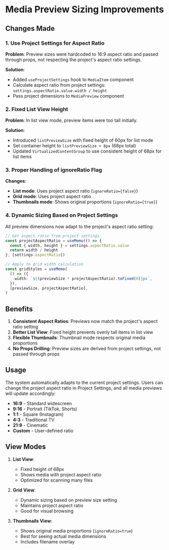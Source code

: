 # Media Preview Sizing Improvements

## Changes Made

### 1. Use Project Settings for Aspect Ratio
**Problem**: Preview sizes were hardcoded to 16:9 aspect ratio and passed through props, not respecting the project's aspect ratio settings.

**Solution**: 
- Added `useProjectSettings` hook to `MediaItem` component
- Calculate aspect ratio from project settings: `settings.aspectRatio.value.width / height`
- Pass project dimensions to `MediaPreview` component

### 2. Fixed List View Height
**Problem**: In list view mode, preview items were too tall initially.

**Solution**:
- Introduced `listPreviewSize` with fixed height of 60px for list mode
- Set container height to `listPreviewSize + 8px` (68px total)
- Updated `VirtualizedContentGroup` to use consistent height of 68px for list items

### 3. Proper Handling of ignoreRatio Flag
**Changes**:
- **List mode**: Uses project aspect ratio (`ignoreRatio={false}`)
- **Grid mode**: Uses project aspect ratio
- **Thumbnails mode**: Shows original proportions (`ignoreRatio={true}`)

### 4. Dynamic Sizing Based on Project Settings
All preview dimensions now adapt to the project's aspect ratio setting:
```typescript
// Get aspect ratio from project settings
const projectAspectRatio = useMemo(() => {
  const { width, height } = settings.aspectRatio.value
  return width / height
}, [settings.aspectRatio])

// Apply to grid width calculation
const gridStyles = useMemo(
  () => ({
    width: `${(previewSize * projectAspectRatio).toFixed(0)}px`,
  }),
  [previewSize, projectAspectRatio],
)
```

## Benefits

1. **Consistent Aspect Ratios**: Previews now match the project's aspect ratio setting
2. **Better List View**: Fixed height prevents overly tall items in list view
3. **Flexible Thumbnails**: Thumbnail mode respects original media proportions
4. **No Props Drilling**: Preview sizes are derived from project settings, not passed through props

## Usage

The system automatically adapts to the current project settings. Users can change the project aspect ratio in Project Settings, and all media previews will update accordingly:

- **16:9** - Standard widescreen
- **9:16** - Portrait (TikTok, Shorts)
- **1:1** - Square (Instagram)
- **4:3** - Traditional TV
- **21:9** - Cinematic
- **Custom** - User-defined ratio

## View Modes

1. **List View**:
   - Fixed height of 68px
   - Shows media with project aspect ratio
   - Optimized for scanning many files

2. **Grid View**:
   - Dynamic sizing based on preview size setting
   - Maintains project aspect ratio
   - Good for visual browsing

3. **Thumbnails View**:
   - Shows original media proportions (`ignoreRatio=true`)
   - Best for seeing actual media dimensions
   - Includes filename overlay